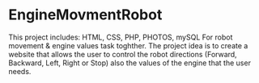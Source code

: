 # EngineMovmentRobot
 This project includes: HTML, CSS, PHP, PHOTOS, mySQL For robot movement & engine values task toghther. The project idea is to create a website that allows the user to control the robot directions (Forward, Backward, Left, Right or Stop) also the values of the engine that the user needs.
